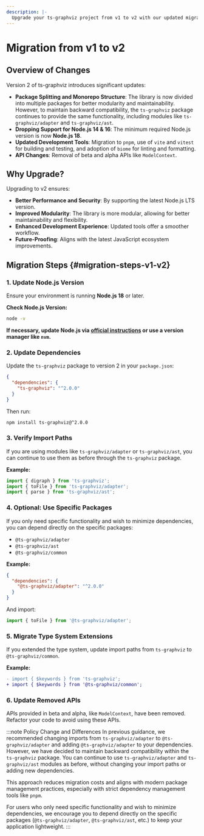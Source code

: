```yaml
---
description: |-
  Upgrade your ts-graphviz project from v1 to v2 with our updated migration guide. Learn about the latest improvements, Node.js version update, and how to maintain compatibility with minimal changes. Discover how to update your project while keeping your import paths and dependencies largely the same.
---
```

# Migration from v1 to v2

## Overview of Changes

Version 2 of ts-graphviz introduces significant updates:

- **Package Splitting and Monorepo Structure**: The library is now divided into multiple packages for better modularity and maintainability. However, to maintain backward compatibility, the `ts-graphviz` package continues to provide the same functionality, including modules like `ts-graphviz/adapter` and `ts-graphviz/ast`.
- **Dropping Support for Node.js 14 & 16**: The minimum required Node.js version is now **Node.js 18**.
- **Updated Development Tools**: Migration to `pnpm`, use of `vite` and `vitest` for building and testing, and adoption of `biome` for linting and formatting.
- **API Changes**: Removal of beta and alpha APIs like `ModelContext`.

## Why Upgrade?

Upgrading to v2 ensures:

- **Better Performance and Security**: By supporting the latest Node.js LTS version.
- **Improved Modularity**: The library is more modular, allowing for better maintainability and flexibility.
- **Enhanced Development Experience**: Updated tools offer a smoother workflow.
- **Future-Proofing**: Aligns with the latest JavaScript ecosystem improvements.

## Migration Steps {#migration-steps-v1-v2}

### 1. Update Node.js Version

Ensure your environment is running **Node.js 18** or later.

**Check Node.js Version:**

```sh
node -v
```

**If necessary, update Node.js via [official instructions](https://nodejs.org/en/download/) or use a version manager like `nvm`.**

### 2. Update Dependencies

Update the `ts-graphviz` package to version 2 in your `package.json`:

```json
{
  "dependencies": {
    "ts-graphviz": "^2.0.0"
  }
}
```

Then run:

```sh
npm install ts-graphviz@^2.0.0
```

### 3. Verify Import Paths

If you are using modules like `ts-graphviz/adapter` or `ts-graphviz/ast`, you can continue to use them as before through the `ts-graphviz` package.

**Example:**

```typescript
import { digraph } from 'ts-graphviz';
import { toFile } from 'ts-graphviz/adapter';
import { parse } from 'ts-graphviz/ast';
```

### 4. Optional: Use Specific Packages

If you only need specific functionality and wish to minimize dependencies, you can depend directly on the specific packages:

- `@ts-graphviz/adapter`
- `@ts-graphviz/ast`
- `@ts-graphviz/common`

**Example:**

```json
{
  "dependencies": {
    "@ts-graphviz/adapter": "^2.0.0"
  }
}
```

And import:

```typescript
import { toFile } from '@ts-graphviz/adapter';
```

### 5. Migrate Type System Extensions

If you extended the type system, update import paths from `ts-graphviz` to `@ts-graphviz/common`.

**Example:**

```diff
- import { $keywords } from 'ts-graphviz';
+ import { $keywords } from '@ts-graphviz/common';
```

### 6. Update Removed APIs

APIs provided in beta and alpha, like `ModelContext`, have been removed. Refactor your code to avoid using these APIs.

:::note Policy Change and Differences
In previous guidance, we recommended changing imports from `ts-graphviz/adapter` to `@ts-graphviz/adapter` and adding `@ts-graphviz/adapter` to your dependencies. However, we have decided to maintain backward compatibility within the `ts-graphviz` package. You can continue to use `ts-graphviz/adapter` and `ts-graphviz/ast` modules as before, without changing your import paths or adding new dependencies.

This approach reduces migration costs and aligns with modern package management practices, especially with strict dependency management tools like `pnpm`.

For users who only need specific functionality and wish to minimize dependencies, we encourage you to depend directly on the specific packages (`@ts-graphviz/adapter`, `@ts-graphviz/ast`, etc.) to keep your application lightweight.
:::

